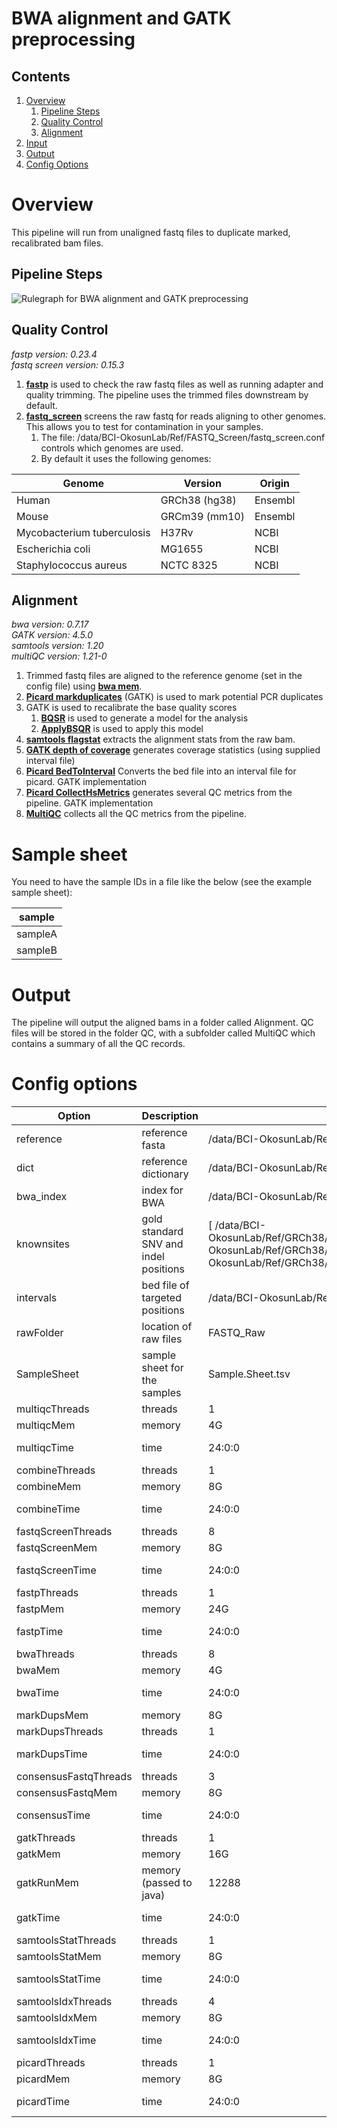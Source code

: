 # BWA alignment and GATK preprocessing

## Contents
1. [Overview](#overview)
	1. [Pipeline Steps](#Pipeline-steps)
	2. [Quality Control](#Quality-Control)
	3. [Alignment](#Alignment)
1. [Input](#sample-sheet)
1. [Output](#output)
1. [Config Options](#config-options)

# Overview

This pipeline will run from unaligned fastq files to duplicate marked, recalibrated bam files.

## Pipeline Steps

![Rulegraph for BWA alignment and GATK preprocessing](Alignment.With.Recalibration.svg)

## Quality Control

*fastp version: 0.23.4*\
*fastq screen version: 0.15.3*

1. **[fastp](https://github.com/OpenGene/fastp)** is used to check the raw fastq files as well as running adapter and quality trimming. The pipeline uses the trimmed files downstream by default.
2. **[fastq_screen](https://www.bioinformatics.babraham.ac.uk/projects/fastq_screen/)** screens the raw fastq for reads aligning to other genomes. This allows you to test for contamination in your samples.
	1. The file: /data/BCI-OkosunLab/Ref/FASTQ_Screen/fastq_screen.conf controls which genomes are used.
	2. By default it uses the following genomes:

Genome | Version | Origin
--- | --- | ---
Human | GRCh38 (hg38) | Ensembl
Mouse | GRCm39 (mm10) | Ensembl
Mycobacterium tuberculosis | H37Rv | NCBI
Escherichia coli | MG1655 | NCBI
Staphylococcus aureus | NCTC 8325 | NCBI


## Alignment

*bwa version: 0.7.17*\
*GATK version: 4.5.0*\
*samtools version: 1.20*\
*multiQC version: 1.21-0*

1. Trimmed fastq files are aligned to the reference genome (set in the config file) using **[bwa mem](https://github.com/lh3/bwa)**.
2. **[Picard markduplicates](https://gatk.broadinstitute.org/hc/en-us/articles/21905036102043-MarkDuplicates-Picard)** (GATK) is used to mark potential PCR duplicates
5. GATK is used to recalibrate the base quality scores
	1. **[BQSR](https://gatk.broadinstitute.org/hc/en-us/articles/21905050792603-BaseRecalibrator)** is used to generate a model for the analysis
 	2. **[ApplyBSQR](https://gatk.broadinstitute.org/hc/en-us/articles/21905038144155-ApplyBQSR)** is used to apply this model
3. **[samtools flagstat](http://www.htslib.org/)** extracts the alignment stats from the raw bam.
6. **[GATK depth of coverage](https://gatk.broadinstitute.org/hc/en-us/articles/21905133224859-DepthOfCoverage-BETA)** generates coverage statistics (using supplied interval file)
7. **[Picard BedToInterval](https://gatk.broadinstitute.org/hc/en-us/articles/21905044859419-BedToIntervalList-Picard)** Converts the bed file into an interval file for picard. GATK implementation
8. **[Picard CollectHsMetrics](https://gatk.broadinstitute.org/hc/en-us/articles/21904964615451-CollectHsMetrics-Picard)** generates several QC metrics from the pipeline. GATK implementation
9. **[MultiQC](https://multiqc.info/)** collects all the QC metrics from the pipeline.

# Sample sheet

You need to have the sample IDs in a file like the below (see the example sample sheet):

sample | 
--- | 
sampleA | 
sampleB | 

# Output

The pipeline will output the aligned bams in a folder called Alignment. QC files will be stored in the folder QC, with a subfolder called MultiQC which contains a summary of all the QC records. 

# Config options

Option | Description | Default| Notes
--- | --- | --- | ---
reference | reference fasta | /data/BCI-OkosunLab/Ref/GRCh38/GATK_resource_bundle/Homo_sapiens_assembly38.fasta |
dict | reference dictionary | /data/BCI-OkosunLab/Ref/GRCh38/GATK_resource_bundle/Homo_sapiens_assembly38.dict |
bwa_index | index for BWA | /data/BCI-OkosunLab/Ref/GRCh38/GATK_resource_bundle/Homo_sapiens_assembly38.fasta |
knownsites | gold standard SNV and indel positions | [ /data/BCI-OkosunLab/Ref/GRCh38/GATK_resource_bundle/Homo_sapiens_assembly38.dbsnp138.vcf,/data/BCI-OkosunLab/Ref/GRCh38/GATK_resource_bundle/1000G_phase1.snps.high_confidence.hg38.vcf.gz,/data/BCI-OkosunLab/Ref/GRCh38/GATK_resource_bundle/Mills_and_1000G_gold_standard.indels.hg38.vcf.gz ] | 
intervals | bed file of targeted positions | /data/BCI-OkosunLab/Ref/GRCh38/Nonacus_Exome_GRCh38/Nonacus_Exome_GRCh38_covered.chr.bed |
rawFolder | location of raw files | FASTQ_Raw |
SampleSheet | sample sheet for the samples | Sample.Sheet.tsv |
multiqcThreads | threads | 1 |
multiqcMem | memory | 4G |
multiqcTime | time | 24:0:0 | 24 hours
combineThreads | threads | 1 |
combineMem | memory | 8G |
combineTime | time | 24:0:0 | 24 hours
fastqScreenThreads | threads | 8 |
fastqScreenMem | memory | 8G |
fastqScreenTime | time | 24:0:0 | 24 hours
fastpThreads | threads | 1 |
fastpMem | memory | 24G |
fastpTime | time | 24:0:0 | 24 hours
bwaThreads | threads | 8 |
bwaMem | memory | 4G |
bwaTime | time | 24:0:0 | 24 hours
markDupsMem | memory | 8G |
markDupsThreads | threads | 1 |
markDupsTime | time | 24:0:0 | 24 hours
consensusFastqThreads | threads | 3 |
consensusFastqMem | memory | 8G |
consensusTime | time | 24:0:0 | 24 hours
gatkThreads | threads | 1 |
gatkMem | memory | 16G |
gatkRunMem | memory (passed to java) | 12288 |
gatkTime | time | 24:0:0 | 24 hours
samtoolsStatThreads | threads | 1 |
samtoolsStatMem | memory | 8G |
samtoolsStatTime | time | 24:0:0 | 24 hours
samtoolsIdxThreads | threads | 4 |
samtoolsIdxMem | memory | 8G |
samtoolsIdxTime | time | 24:0:0 | 24 hours
picardThreads | threads | 1 |
picardMem | memory | 8G |
picardTime | time |  24:0:0 | 24 hours

